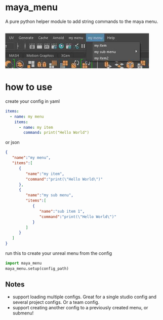 # maya_menu
A pure python helper module to add string commands to the maya menu.

![Menu screenshot](menu_screenshot.jpg)

# how to use

create your config in yaml
```yaml
items:
  - name: my menu
    items:
      - name: my item
        command: print("Hello World")
```
or json
```json
{
   "name":"my menu",
   "items":[
      {
         "name":"my item",
         "command":"print(\"Hello World\")"
      },
      {
         "name":"my sub menu",
         "items":[
            {
               "name":"sub item 1",
               "command":"print(\"Hello World\")"
            }
         ]
      }
   ]
}     
```
run this to create your unreal menu from the config
```python
import maya_menu
maya_menu.setup(config_path)
```

## Notes
- support loading multiple configs. Great for a single studio config and several project configs. Or a team config.
- support creating another config to a previously created menu, or submenu!

